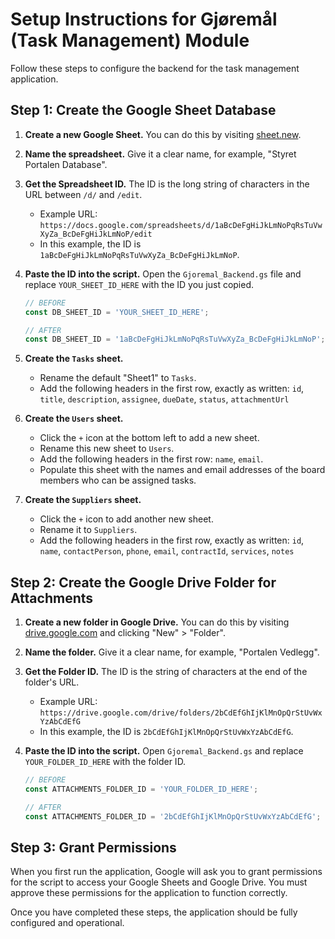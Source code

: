# Setup Instructions for Gjøremål (Task Management) Module

Follow these steps to configure the backend for the task management application.

## Step 1: Create the Google Sheet Database

1.  **Create a new Google Sheet.** You can do this by visiting [sheet.new](https://sheet.new).
2.  **Name the spreadsheet.** Give it a clear name, for example, "Styret Portalen Database".
3.  **Get the Spreadsheet ID.** The ID is the long string of characters in the URL between `/d/` and `/edit`.
    -   Example URL: `https://docs.google.com/spreadsheets/d/1aBcDeFgHiJkLmNoPqRsTuVwXyZa_BcDeFgHiJkLmNoP/edit`
    -   In this example, the ID is `1aBcDeFgHiJkLmNoPqRsTuVwXyZa_BcDeFgHiJkLmNoP`.
4.  **Paste the ID into the script.** Open the `Gjoremal_Backend.gs` file and replace `YOUR_SHEET_ID_HERE` with the ID you just copied.

    ```javascript
    // BEFORE
    const DB_SHEET_ID = 'YOUR_SHEET_ID_HERE';

    // AFTER
    const DB_SHEET_ID = '1aBcDeFgHiJkLmNoPqRsTuVwXyZa_BcDeFgHiJkLmNoP';
    ```

5.  **Create the `Tasks` sheet.**
    -   Rename the default "Sheet1" to `Tasks`.
    -   Add the following headers in the first row, exactly as written:
        `id`, `title`, `description`, `assignee`, `dueDate`, `status`, `attachmentUrl`

6.  **Create the `Users` sheet.**
    -   Click the `+` icon at the bottom left to add a new sheet.
    -   Rename this new sheet to `Users`.
    -   Add the following headers in the first row: `name`, `email`.
    -   Populate this sheet with the names and email addresses of the board members who can be assigned tasks.

7.  **Create the `Suppliers` sheet.**
    -   Click the `+` icon to add another new sheet.
    -   Rename it to `Suppliers`.
    -   Add the following headers in the first row, exactly as written:
        `id`, `name`, `contactPerson`, `phone`, `email`, `contractId`, `services`, `notes`

## Step 2: Create the Google Drive Folder for Attachments

1.  **Create a new folder in Google Drive.** You can do this by visiting [drive.google.com](https://drive.google.com) and clicking "New" > "Folder".
2.  **Name the folder.** Give it a clear name, for example, "Portalen Vedlegg".
3.  **Get the Folder ID.** The ID is the string of characters at the end of the folder's URL.
    -   Example URL: `https://drive.google.com/drive/folders/2bCdEfGhIjKlMnOpQrStUvWxYzAbCdEfG`
    -   In this example, the ID is `2bCdEfGhIjKlMnOpQrStUvWxYzAbCdEfG`.
4.  **Paste the ID into the script.** Open `Gjoremal_Backend.gs` and replace `YOUR_FOLDER_ID_HERE` with the folder ID.

    ```javascript
    // BEFORE
    const ATTACHMENTS_FOLDER_ID = 'YOUR_FOLDER_ID_HERE';

    // AFTER
    const ATTACHMENTS_FOLDER_ID = '2bCdEfGhIjKlMnOpQrStUvWxYzAbCdEfG';
    ```

## Step 3: Grant Permissions

When you first run the application, Google will ask you to grant permissions for the script to access your Google Sheets and Google Drive. You must approve these permissions for the application to function correctly.

Once you have completed these steps, the application should be fully configured and operational.